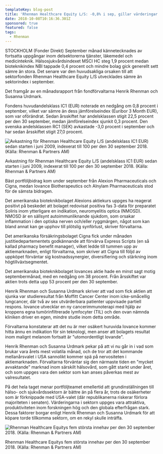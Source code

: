 ```yaml
---
templateKey: blog-post
title: 'Rhenman Healthcare Equity L/S: -0,8% i sep, gillar värderingar'
date: 2018-10-08T10:16:36.301Z
sponsored: true
featured: false
tags:
  - Rhenman
---
```

STOCKHOLM (Fonder Direkt) September månad kännetecknades av fortsatta uppgångar inom delsektorerna tjänster, läkemedel och medicinteknik. Hälsosjukvårdsindexet MSCI HC steg 1,9 procent medan bioteknikindex NBI tappade 0,4 procent och mindre bolag gick generellt sett sämre än stora. Det senare var den huvudsakliga orsaken till att sektorfonden Rhenman Healthcare Equity L/S utvecklades sämre än sektorindex i september.

Det framgår av en månadsrapport från fondförvaltarna Henrik Rhenman och Susanna Urdmark.

Fondens huvudandelsklass IC1 (EUR) noterade en nedgång om 0,8 procent i september, vilket var sämre än dess jämförelseindex (Euribor 3 Month EUR), som var oförändrat. Sedan årsskiftet har andelsklassen stigit 22,5 procent per den 30 september, medan jämförelseindex sjunkit 0,3 procent. Den svenska andelsklassen RC1 (SEK) avkastade -3,0 procent i september och har sedan årsskiftet stigit 27,0 procent.

![Avkastning för Rhenman Healthcare Equity L/S (andelsklass IC1 EUR) sedan starten i juni 2009, indexerat till 100 per den 30 september 2018. (Källa: Rhenman & Partners AM)](/img/561760001.png)

<span class="image-caption">Avkastning för Rhenman Healthcare Equity L/S (andelsklass IC1 EUR) sedan starten i juni 2009, indexerat till 100 per den 30 september 2018. (Källa: Rhenman & Partners AM)</span>

Bäst portföljbidrag kom under september från Alexion Pharmaceuticals och Cigna, medan Iovance Biotherapeutics och Alnylam Pharmaceuticals stod för de sämsta bidragen.

Det amerikanska bioteknikbolaget Alexions aktiekurs uppges ha reagerat positivt på beskedet att bolaget redovisat positiva fas 3-data för preparatet Soliris inom ytterligare en indikation, neuromyelitis optica (NMOSD). NMOSD är en sällsynt autoimmunliknande sjukdom, som orsakar inflammation i den optiska nerven och/eller ryggmärgen, något som kan bland annat kan ge upphov till plötslig synförlust, skriver förvaltarna. 

Det amerikanska försäkringsbolaget Cigna fick under månaden justitiedepartementets godkännande att förvärva Express Scripts (en så kallad pharmacy benefit manager), vilket ledde till tummen upp av aktiemarknaden, enligt förvaltarna, som skriver att Cigna till följd av uppköpet förväntar sig kostnadssynergier, diversifiering och stärkning inom högtillväxtsegmentet. 

Det amerikanska bioteknikbolaget Iovances aktie hade en minst sagt motig septembermånad, med en nedgång om 38 procent. Från årsskiftet var aktien trots detta upp 53 procent per den 30 september.

Henrik Rhenman och Susanna Urdmark skriver att vad som fick aktien att sjunka var studieresultat från Moffitt Cancer Center inom icke-småcellig lungcancer, där två av sex utvärderbara patienter uppvisade partiell respons. Iovance utvecklar en ny cancerimmunoterapi med hjälp av kroppens egna tumörinfiltrerade lymfocyter (TIL) och den ovan nämnda kliniken driver en egen, mindre studie inom detta område.

Förvaltarna konstaterar att det nu är mer osäkert huruvida Iovance kommer hitta ännu en indikation för sin teknologi, men anser att bolagets resultat inom malignt melanom fortsatt är "utomordentligt lovande". 

Henrik Rhenman och Susanna Urdmark pekar på att vi nu går in i vad som brukar vara årets mest volatila månad, och de tror att det kommande mellanårsvalet i USA sannolikt kommer spä på nervositeten i aktiemarknaden. Förvaltarna förväntar sig den närmaste tiden en "mycket avvaktande" marknad inom särskilt hälsovård, som gått starkt under året, och som uppges vara den sektor som kan anses påverkas mest av valresultatet.

På det hela taget menar portföljteamet emellertid att grundinställningen till hälso- och sjukvårdssektorn är bättre än på flera år, trots de osäkerheter som är förknippade med USA-valet (där republikanerna riskerar förlora majoriteten i senaten). Värderingarna i sektorn uppges vara attraktiva, produktiviteten inom forskningen hög och den globala efterfrågan stark. Dessa faktorer borgar enligt Henrik Rhenman och Susanna Urdmark för att köpare torde tillkomma sektorn, om en rekyl skulle inträffa.

![Rhenman Healthcare Equitys fem största innehav per den 30 september 2018. (Källa: Rhenman & Partners AM)](/img/561760002.png)

<span class="image-caption">Rhenman Healthcare Equitys fem största innehav per den 30 september 2018. (Källa: Rhenman & Partners AM)</span>
